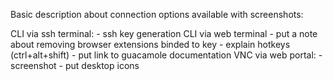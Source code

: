 <!-- TODO by MM -->
Basic description about connection options available with screenshots:

CLI via ssh terminal:
    - ssh key generation
CLI via web terminal
    - put a note about removing browser extensions binded to key
    - explain hotkeys (ctrl+alt+shift)
    - put link to guacamole documentation
VNC via web portal:
    - screenshot
    - put desktop icons
